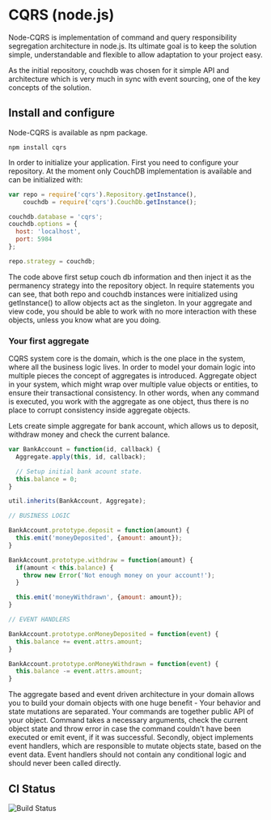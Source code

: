 # CQRS (node.js)

Node-CQRS is implementation of command and query responsibility segregation architecture
in node.js. Its ultimate goal is to keep the solution simple, understandable and
flexible to allow adaptation to your project easy.

As the initial repository, couchdb was chosen for it simple API and architecture which
is very much in sync with event sourcing, one of the key concepts of the solution.

## Install and configure

Node-CQRS is available as npm package.

    npm install cqrs

In order to initialize your application. First you need to configure your repository.
At the moment only CouchDB implementation is available and can be initialized with:

```javascript
var repo = require('cqrs').Repository.getInstance(),
    couchdb = require('cqrs').CouchDb.getInstance();

couchdb.database = 'cqrs';
couchdb.options = {
  host: 'localhost',
  port: 5984
};

repo.strategy = couchdb;
```

The code above first setup couch db information and then inject it as the permanency
strategy into the repository object. In require statements you can see, that both
repo and couchdb instances were initialized using getInstance() to allow objects
act as the singleton. In your aggregate and view code, you should be able to work
with no more interaction with these objects, unless you know what are you doing.

### Your first aggregate

CQRS system core is the domain, which is the one place in the system, where all
the business logic lives. In order to model your domain logic into multiple pieces
the concept of aggregates is introduced. Aggregate object in your system, which 
might wrap over multiple value objects or entities, to ensure their transactional
consistency. In other words, when any command is executed, you work with the
aggregate as one object, thus there is no place to corrupt consistency inside
aggregate objects.

Lets create simple aggregate for bank account, which allows us to deposit,
withdraw money and check the current balance.

```javascript
var BankAccount = function(id, callback) {
  Aggregate.apply(this, id, callback);

  // Setup initial bank acount state.
  this.balance = 0;
}

util.inherits(BankAccount, Aggregate);

// BUSINESS LOGIC

BankAccount.prototype.deposit = function(amount) {
  this.emit('moneyDeposited', {amount: amount});
}

BankAccount.prototype.withdraw = function(amount) {
  if(amount < this.balance) {
    throw new Error('Not enough money on your account!');  
  }

  this.emit('moneyWithdrawn', {amount: amount});
}

// EVENT HANDLERS 

BankAccount.prototype.onMoneyDeposited = function(event) {
  this.balance += event.attrs.amount;
}

BankAccount.prototype.onMoneyWithdrawn = function(event) {
  this.balance -= event.attrs.amount;
}
```

The aggregate based and event driven architecture in your domain allows you to
build your domain objects with one huge benefit - Your behavior and state 
mutations are separated. Your commands are together public API of your object.
Command takes a necessary arguments, check the current object state and throw
error in case the command couldn't have been executed or emit event, if it was
successful. Secondly, object implements event handlers, which are responsible
to mutate objects state, based on the event data. Event handlers should not
contain any conditional logic and should never been called directly.


## CI Status

![Build Status](https://secure.travis-ci.org/petrjanda/node-cqrs.png?branch=master)
